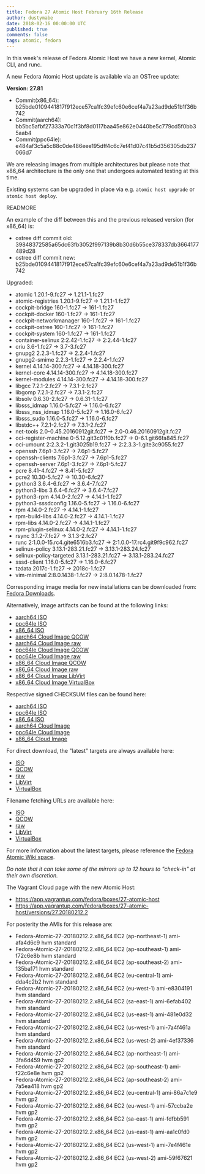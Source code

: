 ```yaml
---
title: Fedora 27 Atomic Host February 16th Release
author: dustymabe
date: 2018-02-16 00:00:00 UTC
published: true
comments: false
tags: atomic, fedora
---
```


In this week's release of Fedora Atomic Host we have a new kernel, Atomic CLI, and runc.

A new Fedora Atomic Host update is available via an OSTree update:

**Version: 27.81**

* Commit(x86_64): b25bde0109441817f912ece57ca1fc39efc60e6cef4a7a23ad9de51b1f36b742
* Commit(aarch64): bb5bc5afbf27333a70c1f3bf8d0117baa45e862e0440be5c779cd5f0bb35aab4
* Commit(ppc64le): e484af3c5a5c88c0de486eee195dff4c6c7ef41d07c41b5d356305db237066d7

We are releasing images from multiple architectures but please note
that x86_64 architecture is the only one that undergoes automated
testing at this time.

Existing systems can be upgraded in place via e.g. `atomic host upgrade` or
`atomic host deploy`.

READMORE

An example of the diff between this and the previous released version (for x86_64) is:

* ostree diff commit old: 39848372585a65dc63fb3052f997139b8b30d6b55ce378337db3664177489d28
* ostree diff commit new: b25bde0109441817f912ece57ca1fc39efc60e6cef4a7a23ad9de51b1f36b742

Upgraded:

* atomic 1.20.1-9.fc27 -> 1.21.1-1.fc27
* atomic-registries 1.20.1-9.fc27 -> 1.21.1-1.fc27
* cockpit-bridge 160-1.fc27 -> 161-1.fc27
* cockpit-docker 160-1.fc27 -> 161-1.fc27
* cockpit-networkmanager 160-1.fc27 -> 161-1.fc27
* cockpit-ostree 160-1.fc27 -> 161-1.fc27
* cockpit-system 160-1.fc27 -> 161-1.fc27
* container-selinux 2:2.42-1.fc27 -> 2:2.44-1.fc27
* criu 3.6-1.fc27 -> 3.7-3.fc27
* gnupg2 2.2.3-1.fc27 -> 2.2.4-1.fc27
* gnupg2-smime 2.2.3-1.fc27 -> 2.2.4-1.fc27
* kernel 4.14.14-300.fc27 -> 4.14.18-300.fc27
* kernel-core 4.14.14-300.fc27 -> 4.14.18-300.fc27
* kernel-modules 4.14.14-300.fc27 -> 4.14.18-300.fc27
* libgcc 7.2.1-2.fc27 -> 7.3.1-2.fc27
* libgomp 7.2.1-2.fc27 -> 7.3.1-2.fc27
* libsolv 0.6.30-2.fc27 -> 0.6.31-1.fc27
* libsss_idmap 1.16.0-5.fc27 -> 1.16.0-6.fc27
* libsss_nss_idmap 1.16.0-5.fc27 -> 1.16.0-6.fc27
* libsss_sudo 1.16.0-5.fc27 -> 1.16.0-6.fc27
* libstdc++ 7.2.1-2.fc27 -> 7.3.1-2.fc27
* net-tools 2.0-0.45.20160912git.fc27 -> 2.0-0.46.20160912git.fc27
* oci-register-machine 0-5.12.git3c01f0b.fc27 -> 0-6.1.git66fa845.fc27
* oci-umount 2:2.3.2-1.git3025b19.fc27 -> 2:2.3.3-1.gite3c9055.fc27
* openssh 7.6p1-3.fc27 -> 7.6p1-5.fc27
* openssh-clients 7.6p1-3.fc27 -> 7.6p1-5.fc27
* openssh-server 7.6p1-3.fc27 -> 7.6p1-5.fc27
* pcre 8.41-4.fc27 -> 8.41-5.fc27
* pcre2 10.30-5.fc27 -> 10.30-6.fc27
* python3 3.6.4-6.fc27 -> 3.6.4-7.fc27
* python3-libs 3.6.4-6.fc27 -> 3.6.4-7.fc27
* python3-rpm 4.14.0-2.fc27 -> 4.14.1-1.fc27
* python3-sssdconfig 1.16.0-5.fc27 -> 1.16.0-6.fc27
* rpm 4.14.0-2.fc27 -> 4.14.1-1.fc27
* rpm-build-libs 4.14.0-2.fc27 -> 4.14.1-1.fc27
* rpm-libs 4.14.0-2.fc27 -> 4.14.1-1.fc27
* rpm-plugin-selinux 4.14.0-2.fc27 -> 4.14.1-1.fc27
* rsync 3.1.2-7.fc27 -> 3.1.3-2.fc27
* runc 2:1.0.0-15.rc4.gite6516b3.fc27 -> 2:1.0.0-17.rc4.git9f9c962.fc27
* selinux-policy 3.13.1-283.21.fc27 -> 3.13.1-283.24.fc27
* selinux-policy-targeted 3.13.1-283.21.fc27 -> 3.13.1-283.24.fc27
* sssd-client 1.16.0-5.fc27 -> 1.16.0-6.fc27
* tzdata 2017c-1.fc27 -> 2018c-1.fc27
* vim-minimal 2:8.0.1438-1.fc27 -> 2:8.0.1478-1.fc27

Corresponding image media for new installations can be downloaded from: [Fedora Downloads](https://getfedora.org/en/atomic/download/).

Alternatively, image artifacts can be found at the following links:

* [aarch64 ISO](https://alt.fedoraproject.org/pub/alt/atomic/stable/Fedora-Atomic-27-20180212.2/Atomic/aarch64/iso/Fedora-Atomic-ostree-aarch64-27-20180212.2.iso)
* [ppc64le ISO](https://alt.fedoraproject.org/pub/alt/atomic/stable/Fedora-Atomic-27-20180212.2/Atomic/ppc64le/iso/Fedora-Atomic-ostree-ppc64le-27-20180212.2.iso)
* [x86_64 ISO](https://alt.fedoraproject.org/pub/alt/atomic/stable/Fedora-Atomic-27-20180212.2/Atomic/x86_64/iso/Fedora-Atomic-ostree-x86_64-27-20180212.2.iso)
* [aarch64 Cloud Image QCOW](https://alt.fedoraproject.org/pub/alt/atomic/stable/Fedora-Atomic-27-20180212.2/CloudImages/aarch64/images/Fedora-Atomic-27-20180212.2.aarch64.qcow2)
* [aarch64 Cloud Image raw](https://alt.fedoraproject.org/pub/alt/atomic/stable/Fedora-Atomic-27-20180212.2/CloudImages/aarch64/images/Fedora-Atomic-27-20180212.2.aarch64.raw.xz)
* [ppc64le Cloud Image QCOW](https://alt.fedoraproject.org/pub/alt/atomic/stable/Fedora-Atomic-27-20180212.2/CloudImages/ppc64le/images/Fedora-Atomic-27-20180212.2.ppc64le.qcow2)
* [ppc64le Cloud Image raw](https://alt.fedoraproject.org/pub/alt/atomic/stable/Fedora-Atomic-27-20180212.2/CloudImages/ppc64le/images/Fedora-Atomic-27-20180212.2.ppc64le.raw.xz)
* [x86_64 Cloud Image QCOW](https://alt.fedoraproject.org/pub/alt/atomic/stable/Fedora-Atomic-27-20180212.2/CloudImages/x86_64/images/Fedora-Atomic-27-20180212.2.x86_64.qcow2)
* [x86_64 Cloud Image raw](https://alt.fedoraproject.org/pub/alt/atomic/stable/Fedora-Atomic-27-20180212.2/CloudImages/x86_64/images/Fedora-Atomic-27-20180212.2.x86_64.raw.xz)
* [x86_64 Cloud Image LibVirt](https://alt.fedoraproject.org/pub/alt/atomic/stable/Fedora-Atomic-27-20180212.2/CloudImages/x86_64/images/Fedora-Atomic-Vagrant-27-20180212.2.x86_64.vagrant-libvirt.box)
* [x86_64 Cloud Image VirtualBox](https://alt.fedoraproject.org/pub/alt/atomic/stable/Fedora-Atomic-27-20180212.2/CloudImages/x86_64/images/Fedora-Atomic-Vagrant-27-20180212.2.x86_64.vagrant-virtualbox.box)

Respective signed CHECKSUM files can be found here:

* [aarch64 ISO](https://alt.fedoraproject.org/pub/alt/atomic/stable/Fedora-Atomic-27-20180212.2/Atomic/aarch64/iso/Fedora-Atomic-27-20180212.2-aarch64-CHECKSUM)
* [ppc64le ISO](https://alt.fedoraproject.org/pub/alt/atomic/stable/Fedora-Atomic-27-20180212.2/Atomic/ppc64le/iso/Fedora-Atomic-27-20180212.2-ppc64le-CHECKSUM)
* [x86_64 ISO](https://alt.fedoraproject.org/pub/alt/atomic/stable/Fedora-Atomic-27-20180212.2/Atomic/x86_64/iso/Fedora-Atomic-27-20180212.2-x86_64-CHECKSUM)
* [aarch64 Cloud Image](https://alt.fedoraproject.org/pub/alt/atomic/stable/Fedora-Atomic-27-20180212.2/CloudImages/aarch64/images/Fedora-CloudImages-27-20180212.2-aarch64-CHECKSUM)
* [ppc64le Cloud Image](https://alt.fedoraproject.org/pub/alt/atomic/stable/Fedora-Atomic-27-20180212.2/CloudImages/ppc64le/images/Fedora-CloudImages-27-20180212.2-ppc64le-CHECKSUM)
* [x86_64 Cloud Image](https://alt.fedoraproject.org/pub/alt/atomic/stable/Fedora-Atomic-27-20180212.2/CloudImages/x86_64/images/Fedora-CloudImages-27-20180212.2-x86_64-CHECKSUM)

For direct download, the "latest" targets are always available here:

* [ISO](https://getfedora.org/atomic_iso_latest)
* [QCOW](https://getfedora.org/atomic_qcow2_latest)
* [raw](https://getfedora.org/atomic_raw_latest)
* [LibVirt](https://getfedora.org/atomic_vagrant_libvirt_latest)
* [VirtualBox](https://getfedora.org/atomic_vagrant_virtualbox_latest)

Filename fetching URLs are available here:

* [ISO](https://getfedora.org/atomic_iso_latest_filename)
* [QCOW](https://getfedora.org/atomic_qcow2_latest_filename)
* [raw](https://getfedora.org/atomic_raw_latest_filename)
* [LibVirt](https://getfedora.org/atomic_vagrant_libvirt_latest_filename)
* [VirtualBox](https://getfedora.org/atomic_vagrant_virtualbox_latest_filename)

For more information about the latest targets, please reference the [Fedora Atomic Wiki space](https://fedoraproject.org/wiki/Atomic_WG#Fedora_Atomic_Image_Download_Links).

*Do note that it can take some of the mirrors up to 12 hours to "check-in" at their own discretion.*

The Vagrant Cloud page with the new Atomic Host:

* https://app.vagrantup.com/fedora/boxes/27-atomic-host
* https://app.vagrantup.com/fedora/boxes/27-atomic-host/versions/27.20180212.2

For posterity the AMIs for this release are:

* Fedora-Atomic-27-20180212.2.x86_64  EC2  (ap-northeast-1) ami-afa4d6c9  hvm     standard
* Fedora-Atomic-27-20180212.2.x86_64  EC2  (ap-southeast-1) ami-f72c6e8b  hvm     standard
* Fedora-Atomic-27-20180212.2.x86_64  EC2  (ap-southeast-2) ami-135ba171  hvm     standard
* Fedora-Atomic-27-20180212.2.x86_64  EC2  (eu-central-1)   ami-dda4c2b2  hvm     standard
* Fedora-Atomic-27-20180212.2.x86_64  EC2  (eu-west-1)      ami-e8304191  hvm     standard
* Fedora-Atomic-27-20180212.2.x86_64  EC2  (sa-east-1)      ami-6efab402  hvm     standard
* Fedora-Atomic-27-20180212.2.x86_64  EC2  (us-east-1)      ami-481e0d32  hvm     standard
* Fedora-Atomic-27-20180212.2.x86_64  EC2  (us-west-1)      ami-7a4f461a  hvm     standard
* Fedora-Atomic-27-20180212.2.x86_64  EC2  (us-west-2)      ami-4ef37336  hvm     standard
* Fedora-Atomic-27-20180212.2.x86_64  EC2  (ap-northeast-1) ami-3fa6d459  hvm     gp2
* Fedora-Atomic-27-20180212.2.x86_64  EC2  (ap-southeast-1) ami-f22c6e8e  hvm     gp2
* Fedora-Atomic-27-20180212.2.x86_64  EC2  (ap-southeast-2) ami-7a5ea418  hvm     gp2
* Fedora-Atomic-27-20180212.2.x86_64  EC2  (eu-central-1)   ami-86a7c1e9  hvm     gp2
* Fedora-Atomic-27-20180212.2.x86_64  EC2  (eu-west-1)      ami-57ccba2e  hvm     gp2
* Fedora-Atomic-27-20180212.2.x86_64  EC2  (sa-east-1)      ami-fdfbb591  hvm     gp2
* Fedora-Atomic-27-20180212.2.x86_64  EC2  (us-east-1)      ami-aa1c0fd0  hvm     gp2
* Fedora-Atomic-27-20180212.2.x86_64  EC2  (us-west-1)      ami-7e4f461e  hvm     gp2
* Fedora-Atomic-27-20180212.2.x86_64  EC2  (us-west-2)      ami-59f67621  hvm     gp2
